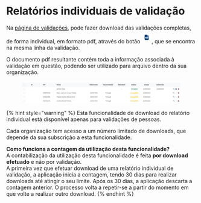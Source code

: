 # Relatórios individuais de validação

Na [página de validações](./), pode fazer download das validações completas, de forma individual, em formato pdf, através do botão ![](<../../.gitbook/assets/exportar pdf.jpg>), que se encontra na mesma linha da validação.

O documento pdf resultante contém toda a informação associada à validação em questão, podendo ser utilizado para arquivo dentro da sua organização.

<figure><img src="../../.gitbook/assets/exportar pdfff PT.jpg" alt=""><figcaption></figcaption></figure>

&#x20;

{% hint style="warning" %}
Esta funcionalidade de download do relatório individual está disponível apenas para validações de pessoas.

Cada organização tem acesso a um número limitado de downloads, que depende da sua subscrição a esta funcionalidade.

**Como funciona a contagem da utilização desta funcionalidade?**\
A contabilização da utilização desta funcionalidade é feita **por download efetuado** e não por validação.\
A primeira vez que efetuar download de uma relatório individual de validação, a aplicação inicia a contagem, tendo 30 dias para realizar downloads até atingir o seu limite. Após os 30 dias, a aplicação descarta a contagem anterior. O processo volta a repetir-se a partir do momento em que volte a realizar outro download. &#x20;
{% endhint %}

&#x20;

##
